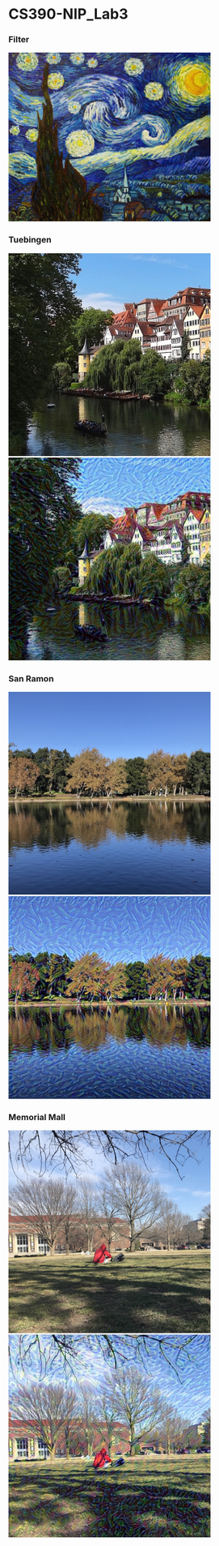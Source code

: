 # CS390-NIP_Lab3

### Filter
<img src="starry_night.jpg" width="400"/>

### Tuebingen
<img src="tuebingen.jpg" width="400"/>
<img src="tuebingen_output.jpg" width="400"/>

### San Ramon
<img src="san_ramon.jpg" width="400"/>
<img src="san_ramon_output.jpg" width="400"/>

### Memorial Mall
<img src="memorial_mall.jpg" width="400"/>
<img src="memorial_mall_output.jpg" width="400"/>
